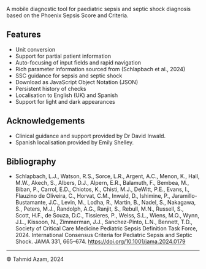 A mobile diagnostic tool for paediatric sepsis and septic shock diagnosis based on the Phoenix Sepsis Score and Criteria.

## Features

- Unit conversion
- Support for partial patient information
- Auto-focusing of input fields and rapid navigation
- Rich parameter information sourced from (Schlapbach et al., 2024)
- SSC guidance for sepsis and septic shock
- Download as JavaScript Object Notation (JSON)
- Persistent history of checks
- Localisation to English (UK) and Spanish
- Support for light and dark appearances

## Acknowledgements

- Clinical guidance and support provided by Dr David Inwald.
- Spanish localisation provided by Emily Shelley.

## Bibliography

- Schlapbach, L.J., Watson, R.S., Sorce, L.R., Argent, A.C., Menon, K., Hall, M.W., Akech, S., Albers, D.J., Alpern, E.R., Balamuth, F., Bembea, M., Biban, P., Carrol, E.D., Chiotos, K., Chisti, M.J., DeWitt, P.E., Evans, I., Flauzino de Oliveira, C., Horvat, C.M., Inwald, D., Ishimine, P., Jaramillo-Bustamante, J.C., Levin, M., Lodha, R., Martin, B., Nadel, S., Nakagawa, S., Peters, M.J., Randolph, A.G., Ranjit, S., Rebull, M.N., Russell, S., Scott, H.F., de Souza, D.C., Tissieres, P., Weiss, S.L., Wiens, M.O., Wynn, J.L., Kissoon, N., Zimmerman, J.J., Sanchez-Pinto, L.N., Bennett, T.D., Society of Critical Care Medicine Pediatric Sepsis Definition Task Force, 2024. International Consensus Criteria for Pediatric Sepsis and Septic Shock. JAMA 331, 665–674. https://doi.org/10.1001/jama.2024.0179

---

© Tahmid Azam, 2024
